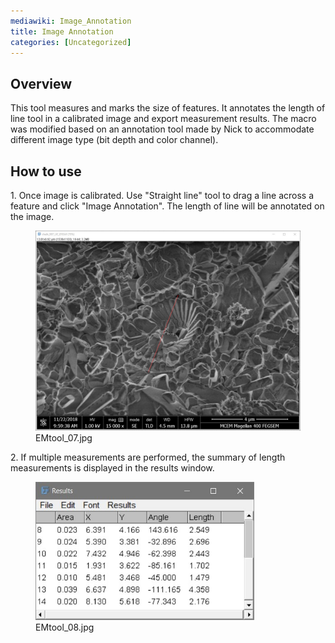 ```yaml
---
mediawiki: Image_Annotation
title: Image Annotation
categories: [Uncategorized]
---
```


## **Overview**

This tool measures and marks the size of features. It annotates the length of line tool in a calibrated image and export measurement results. The macro was modified based on an annotation tool made by Nick to accommodate different image type (bit depth and color channel).

## **How to use**

1\. Once image is calibrated. Use "Straight line" tool to drag a line across a feature and click "Image Annotation". The length of line will be annotated on the image.

<figure><img src="/media/plugins/emtool-07.jpg" title="EMtool_07.jpg" width="600" alt="EMtool_07.jpg" /><figcaption aria-hidden="true">EMtool_07.jpg</figcaption></figure>

2\. If multiple measurements are performed, the summary of length measurements is displayed in the results window.

<figure><img src="/media/plugins/emtool-08.jpg" title="EMtool_08.jpg" width="350" alt="EMtool_08.jpg" /><figcaption aria-hidden="true">EMtool_08.jpg</figcaption></figure>
